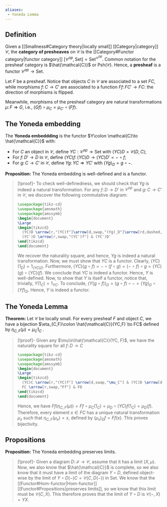 ```yaml
---
aliases:
 - Yoneda Lemma
---
```

## Definition
Given a [[Smallness#Category theory|locally small]] [[Category|category]] $\mathcal{C}$, the **category of presheaves** on $\mathcal{C}$ is the [[Category#Functor category|functor category]] $[\mathcal{C}^{op},\mathrm{Set}] = \mathrm{Set}^{\mathcal{C}^{op}}$. Common notation for the presheaf category is $\hat{\mathcal{C}}$ or $\mathrm{Psh}(\mathcal{C})$. Hence, a **presheaf** is a functor $\mathcal{C}^{op}\to \mathrm{Set}$.

Let $F$ be a presheaf. Notice that objects $C$ in $\mathcal{C}$ are associated to a set $FC$, while morphisms $f\colon C\to C'$ are associated to a function $Ff\colon FC'\to FC$: the direction of morphisms is flipped.

Meanwhile, morphisms of the presheaf category are natural transformations $\mu\colon F\Rightarrow G$, i.e., $(Gf)\circ \mu_C = \mu_{C'}\circ (Ff)$.

## The Yoneda embedding
The **Yoneda embeddding** is the functor $Y\colon \mathcal{C}\to \hat{\mathcal{C}}$ with:
- For $C$ an object in $\mathcal{C}$, define $YC: \mathcal{C}^{op}\to\mathrm{Set}$ with $(YC)D = \mathcal{C}(D,C)$;
- For $f\colon D'\to D$ in $\mathcal{C}$, define $(YC)f\colon (YC)D\to (YC)D' = -\circ f$;
- For $g\colon C\to C'$ in $\mathcal{C}$, define $Yg\colon YC\Rightarrow YC'$ with $(Yg)_D = g\circ -$.

**Proposition:** The Yoneda embedding is well-defined and is a functor.
>[!proof]-
>To check well-definedness, we should check that $Yg$ is indeed a natural transformation. For any $f\colon D\to D'$ in $\mathcal{C}^{op}$ and $g\colon C\to C'$ in $\mathcal{C}$, we discover the following commutative diagram:
>```tikz
>\usepackage{tikz-cd}
>\usepackage{amsmath}
>\usepackage{amssymb}
>\begin{document}
>\Large
>\begin{tikzcd}
>	(YC)D \arrow[r,"(YC)f"]\arrow[d,swap,"(Yg)_D"]\arrow[rd,dashed,"g\circ -\circ f"] & (YC)D'\arrow[d,"(Yg)_D"]\\
>	(YC')D \arrow[r,swap,"(YC')f"] & (YC')D'
>\end{tikzcd}
>\end{document}
>```
>We recover the naturality square, and hence, $Yg$ is indeed a natural transformation.
>Now, we must show that $YC$ is a functor. Clearly, $(YC)(1_D) = 1_{(YC)D}$. Furthermore, $(YC)(g\circ f) = -\circ (f\circ g) = (-\circ f)\circ g = (YC)(g)\circ(YC)(f)$. We conclude that $YC$ is indeed a functor. Hence, $Y$ is well-defined.
>Now, to show that $Y$ is itself a functor, notice that, trivially, $Y(1_C) = 1_{YC}$. To conclude, $(Y(g\circ f))_D = (g\circ f)\circ- = (Yg)_D\circ(Yf)_D$. Hence, $Y$ is indeed a functor.
## The Yoneda Lemma
**Theorem:** Let $\mathcal{C}$ be locally small. For every presheaf $F$ and object $C$, we have a bijection $\eta_{C,F}\colon \hat{\mathcal{C}}(YC,F) \to FC$ defined by $\eta_{C,F}(\mu) = \mu_C1_C$ .
>[!proof]-
>Given any $\mu\in\hat{\mathcal{C}}(YC, F)$, we have the naturality square for all $f\colon D\to C$
>```tikz
>\usepackage{tikz-cd}
>\usepackage{amsmath}
>\usepackage{amssymb}
>\begin{document}
>\Large
>\begin{tikzcd}
>	(YC)C \arrow[r,"(YC)f"] \arrow[d,swap,"\mu_C"] & (YC)D \arrow[d,"\mu_C"]\\
>	FC \arrow[r,swap,"Ff"] & FD
>\end{tikzcd}
>\end{document}
>```
>Hence, we have $Ff(\eta_{C,F}(\mu)) = Ff\circ \mu_C (1_C) = \mu_D\circ (YC)f(1_C) = \mu_D(f)$. Therefore, every element $x\in FC$ has a unique natural transformation $\mu_x$ such that $\eta_{C,F}(\mu_x) = x$, defined by $(\mu_x)_Df = Ff(x)$. This proves bijectivity.
## Propositions
**Proposition:** The Yoneda embedding preserves limits.
>[!proof]-
>Given a diagram $D\colon \mathcal{I}\to\mathcal{C}$, assume that it has a limit $(X,\mu)$. Now, we also know that $\hat{\mathcal{C}}$ is complete, so we also know that it must have a limit of the diagram $Y\circ D$, defined object-wise by the limit of $Y\circ D(-)C = \mathcal{C}(C, D(-))$ in $\mathrm{Set}$. We know that the [[Functor#Hom-functor|Hom-functor]] [[Functor#Propositions|preserves limits]], so we know that this limit must be $\mathcal{C}(C,X)$. This therefore proves that the limit of $Y\circ D$ is $\mathcal{C}(-,X) = YX$.
